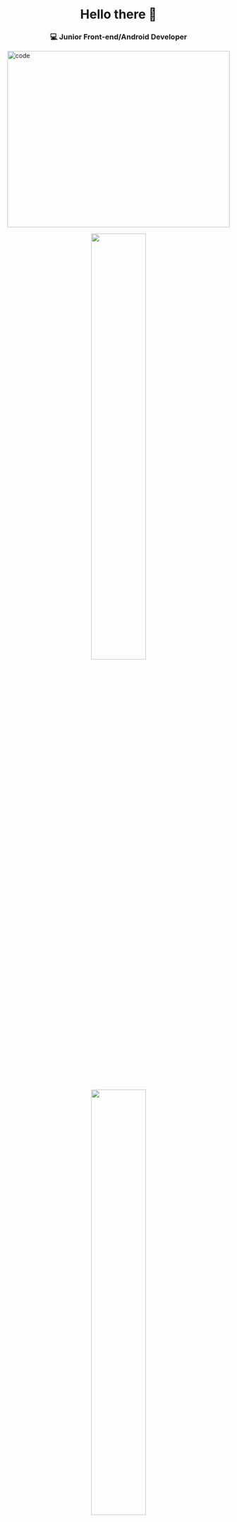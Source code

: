 # <div align="center"> Hello there :wave: </div>

### <div align="center"> :computer: Junior Front-end/Android Developer </div>

<img alt="code" src="https://i.redd.it/0kkvgt5iqby61.gif" width="100%" height="400px"/> </br>

<div align="center" width="100%">

 <div width="100%">
    <img src="http://github-readme-streak-stats.herokuapp.com?user=J3ff5&theme=dark&hide_border=true&background=000000&fire=7E3ACE&ring=7E3ACE&currStreakLabel=FFFFFF)](https://git.io/streak-stats)" width="49.75%"/>
    <img src="https://github-readme-stats.vercel.app/api?username=J3ff5&count_private=true&theme=midnight-purple&hide_border=true" width="49.75%"/>
</div>
</div> </br>

##

## <div align="center">  𝗠𝘆 Tech S𝘁𝗮𝗰𝗸s </div> 

![HTML5](https://img.shields.io/badge/html5%20-%23E34F26.svg?&style=for-the-badge&logo=html5&logoColor=white)
![CSS3](https://img.shields.io/badge/css3%20-%231572B6.svg?&style=for-the-badge&logo=css3&logoColor=white)
![Bootstrap](https://img.shields.io/badge/bootstrap%20-%23563D7C.svg?&style=for-the-badge&logo=bootstrap&logoColor=white)
![JavaScript](https://img.shields.io/badge/javascript%20-%23323330.svg?&style=for-the-badge&logo=javascript&logoColor=%23F7DF1E)
![TypeScript](https://img.shields.io/badge/typescript%20-%23007ACC.svg?&style=for-the-badge&logo=typescript&logoColor=white)
![React](https://img.shields.io/badge/react%20-%2320232a.svg?&style=for-the-badge&logo=react&logoColor=%2361DAFB)
![React-Native](https://img.shields.io/badge/react_native%20-%2320232a.svg?&style=for-the-badge&logo=react&logoColor=%2361DAFB)
![Redux](https://img.shields.io/badge/redux%20-%23593d88.svg?&style=for-the-badge&logo=redux&logoColor=white)
![Git](https://img.shields.io/badge/git%20-%23F05033.svg?&style=for-the-badge&logo=git&logoColor=white)

##


## <div align="center"> :computer: Connect with me! </div> </br>

<div align="center">
  <a href="https://www.linkedin.com/in/j3ff5/" target="_blank"><img src="https://img.shields.io/badge/-LinkedIn-%230077B5?style=for-the-badge&logo=linkedin&logoColor=white" target="_blank"></a>
  <a href="https://instagram.com/_j3ff5" target="_blank"><img src="https://img.shields.io/badge/-Instagram-%23E4405F?style=for-the-badge&logo=instagram&logoColor=white" target="_blank"></a>
</div> </br>
